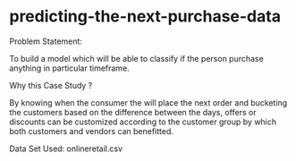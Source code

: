 # predicting-the-next-purchase-data
Problem Statement:

To build a model which will be able to classify if the person
purchase anything in particular timeframe.

Why this Case Study ?

By knowing when the consumer the will place the next order
and bucketing the customers based on the difference between
the days, offers or discounts can be customized according to
the customer group by which both customers and vendors can
benefitted.

Data Set Used: onlineretail.csv
